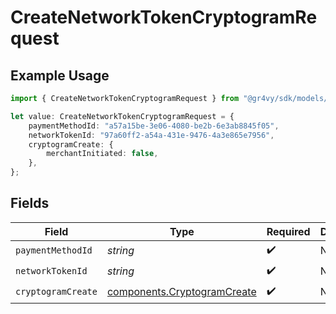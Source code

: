 # CreateNetworkTokenCryptogramRequest

## Example Usage

```typescript
import { CreateNetworkTokenCryptogramRequest } from "@gr4vy/sdk/models/operations";

let value: CreateNetworkTokenCryptogramRequest = {
    paymentMethodId: "a57a15be-3e06-4080-be2b-6e3ab8845f05",
    networkTokenId: "97a60ff2-a54a-431e-9476-4a3e865e7956",
    cryptogramCreate: {
        merchantInitiated: false,
    },
};
```

## Fields

| Field                                                                      | Type                                                                       | Required                                                                   | Description                                                                |
| -------------------------------------------------------------------------- | -------------------------------------------------------------------------- | -------------------------------------------------------------------------- | -------------------------------------------------------------------------- |
| `paymentMethodId`                                                          | *string*                                                                   | :heavy_check_mark:                                                         | N/A                                                                        |
| `networkTokenId`                                                           | *string*                                                                   | :heavy_check_mark:                                                         | N/A                                                                        |
| `cryptogramCreate`                                                         | [components.CryptogramCreate](../../models/components/cryptogramcreate.md) | :heavy_check_mark:                                                         | N/A                                                                        |